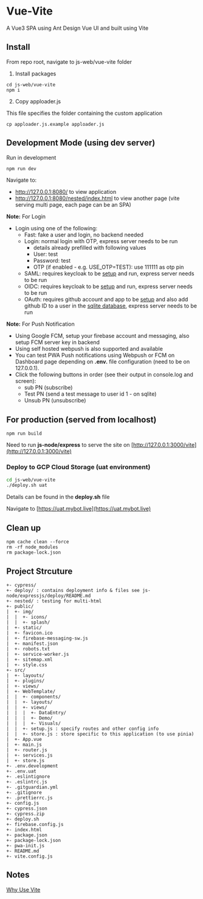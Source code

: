 # Vue-Vite

A Vue3 SPA using Ant Design Vue UI and built using Vite

## Install

From repo root, navigate to js-web/vue-vite folder

1. Install packages

```
cd js-web/vue-vite
npm i
```

2. Copy apploader.js

This file specifies the folder containing the custom application

```
cp apploader.js.example apploader.js
```

## Development Mode (using dev server)

Run in development

```bash
npm run dev
```

Navigate to:
- http://127.0.0.1:8080/ to view application
- http://127.0.0.1:8080/nested/index.html to view another page (vite serving multi page, each page can be an SPA)

**Note:** For Login
- Login using one of the following:
  - Fast: fake a user and login,  no backend needed
  - Login: normal login with OTP, express server needs to be run
    - details already prefilled with following values
    - User: test
    - Password: test
    - OTP (if enabled - e.g. USE_OTP=TEST): use 111111 as otp pin
  - SAML: requires keycloak to be [setup](../../docker-devenv/keycloak/README.md) and run, express server needs to be run
  - OIDC: requires keycloak to be [setup](../../docker-devenv/keycloak/README.md) and run, express server needs to be run
  - OAuth: requires github account and app to be [setup](https://docs.github.com/en/developers/apps/building-oauth-apps) and also add github ID to a user in the [sqlite database](../../js-node/expressjs/dev.sqlite3), express server needs to be run

**Note:** For Push Notification
- Using Google FCM, setup your firebase account and messaging, also setup FCM server key in backend
- Using self hosted webpush is also supported and available
- You can test PWA Push notifications using Webpush or FCM on Dashboard page depending on **.env.<environment>** file configuration (need to be on 127.0.0.1).
- Click the following buttons in order (see their output in console.log and screen):
  - sub PN (subscribe)
  - Test PN (send a test message to user id 1 - on sqlite)
  - Unsub PN (unsubscribe)

## For production (served from localhost)

```
npm run build
```

Need to run **js-node/express** to serve the site on [http://127.0.0.1:3000/vite](http://127.0.0.1:3000/vite)

### Deploy to GCP Cloud Storage (uat environment)

```bash
cd js-web/vue-vite
./deploy.sh uat
```

Details can be found in the **deploy.sh** file

Navigate to [https://uat.mybot.live](https://uat.mybot.live)


## Clean up

```
npm cache clean --force
rm -rf node_modules
rm package-lock.json
```

## Project Strcuture

```
+- cypress/
+- deploy/ : contains deployment info & files see js-node/expressjs/deploy/README.md
+- nested/ : testing for multi-html
+- public/
|  +- img/
|  |  +- icons/
|  |  +- splash/
|  +- static/
|  +- favicon.ico
|  +- firebase-messaging-sw.js
|  +- manifest.json
|  +- robots.txt
|  +- service-worker.js
|  +- sitemap.xml
|  +- style.css
+- src/
|  +- layouts/
|  +- plugins/
|  +- views/
|  +- WebTemplate/
|  |  +- components/
|  |  +- layouts/
|  |  +- views/
|  |  |  +- DataEntry/
|  |  |  +- Demo/
|  |  |  +- Visuals/
|  |  +- setup.js : specify routes and other config info
|  |  +- store.js : store specific to this application (to use pinia)
|  +- App.vue
|  +- main.js
|  +- router.js
|  +- services.js
|  +- store.js
+- .env.development
+- .env.uat
+- .eslintignore
+- .eslintrc.js
+- .gitguardian.yml
+- .gitignore
+- .prettierrc.js
+- config.js
+- cypress.json
+- cypress.zip
+- deploy.sh
+- firebase.config.js
+- index.html
+- package.json
+- package-lock.json
+- pwa-init.js
+- README.md
+- vite.config.js
```

## Notes

[Why Use Vite](https://indepth.dev/a-note-on-vite-a-very-fast-dev-build-tool/)
